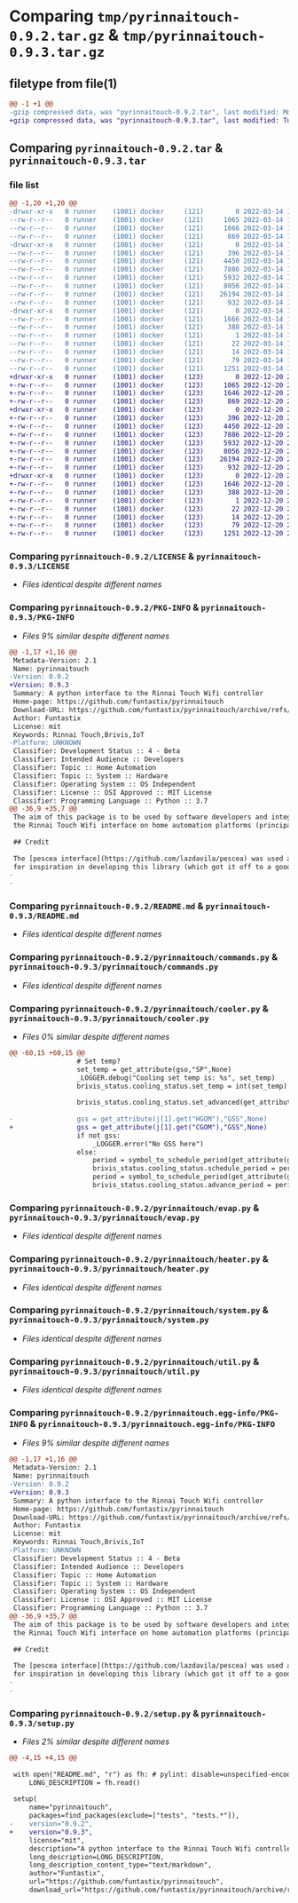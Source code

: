 # Comparing `tmp/pyrinnaitouch-0.9.2.tar.gz` & `tmp/pyrinnaitouch-0.9.3.tar.gz`

## filetype from file(1)

```diff
@@ -1 +1 @@
-gzip compressed data, was "pyrinnaitouch-0.9.2.tar", last modified: Mon Mar 14 12:36:58 2022, max compression
+gzip compressed data, was "pyrinnaitouch-0.9.3.tar", last modified: Tue Dec 20 23:53:55 2022, max compression
```

## Comparing `pyrinnaitouch-0.9.2.tar` & `pyrinnaitouch-0.9.3.tar`

### file list

```diff
@@ -1,20 +1,20 @@
-drwxr-xr-x   0 runner    (1001) docker     (121)        0 2022-03-14 12:36:58.783831 pyrinnaitouch-0.9.2/
--rw-r--r--   0 runner    (1001) docker     (121)     1065 2022-03-14 12:36:47.000000 pyrinnaitouch-0.9.2/LICENSE
--rw-r--r--   0 runner    (1001) docker     (121)     1666 2022-03-14 12:36:58.783831 pyrinnaitouch-0.9.2/PKG-INFO
--rw-r--r--   0 runner    (1001) docker     (121)      869 2022-03-14 12:36:47.000000 pyrinnaitouch-0.9.2/README.md
-drwxr-xr-x   0 runner    (1001) docker     (121)        0 2022-03-14 12:36:58.783831 pyrinnaitouch-0.9.2/pyrinnaitouch/
--rw-r--r--   0 runner    (1001) docker     (121)      396 2022-03-14 12:36:47.000000 pyrinnaitouch-0.9.2/pyrinnaitouch/__init__.py
--rw-r--r--   0 runner    (1001) docker     (121)     4450 2022-03-14 12:36:47.000000 pyrinnaitouch-0.9.2/pyrinnaitouch/commands.py
--rw-r--r--   0 runner    (1001) docker     (121)     7886 2022-03-14 12:36:47.000000 pyrinnaitouch-0.9.2/pyrinnaitouch/cooler.py
--rw-r--r--   0 runner    (1001) docker     (121)     5932 2022-03-14 12:36:47.000000 pyrinnaitouch-0.9.2/pyrinnaitouch/evap.py
--rw-r--r--   0 runner    (1001) docker     (121)     8056 2022-03-14 12:36:47.000000 pyrinnaitouch-0.9.2/pyrinnaitouch/heater.py
--rw-r--r--   0 runner    (1001) docker     (121)    26194 2022-03-14 12:36:47.000000 pyrinnaitouch-0.9.2/pyrinnaitouch/system.py
--rw-r--r--   0 runner    (1001) docker     (121)      932 2022-03-14 12:36:47.000000 pyrinnaitouch-0.9.2/pyrinnaitouch/util.py
-drwxr-xr-x   0 runner    (1001) docker     (121)        0 2022-03-14 12:36:58.783831 pyrinnaitouch-0.9.2/pyrinnaitouch.egg-info/
--rw-r--r--   0 runner    (1001) docker     (121)     1666 2022-03-14 12:36:58.000000 pyrinnaitouch-0.9.2/pyrinnaitouch.egg-info/PKG-INFO
--rw-r--r--   0 runner    (1001) docker     (121)      388 2022-03-14 12:36:58.000000 pyrinnaitouch-0.9.2/pyrinnaitouch.egg-info/SOURCES.txt
--rw-r--r--   0 runner    (1001) docker     (121)        1 2022-03-14 12:36:58.000000 pyrinnaitouch-0.9.2/pyrinnaitouch.egg-info/dependency_links.txt
--rw-r--r--   0 runner    (1001) docker     (121)       22 2022-03-14 12:36:58.000000 pyrinnaitouch-0.9.2/pyrinnaitouch.egg-info/requires.txt
--rw-r--r--   0 runner    (1001) docker     (121)       14 2022-03-14 12:36:58.000000 pyrinnaitouch-0.9.2/pyrinnaitouch.egg-info/top_level.txt
--rw-r--r--   0 runner    (1001) docker     (121)       79 2022-03-14 12:36:58.787831 pyrinnaitouch-0.9.2/setup.cfg
--rw-r--r--   0 runner    (1001) docker     (121)     1251 2022-03-14 12:36:47.000000 pyrinnaitouch-0.9.2/setup.py
+drwxr-xr-x   0 runner    (1001) docker     (123)        0 2022-12-20 23:53:55.779084 pyrinnaitouch-0.9.3/
+-rw-r--r--   0 runner    (1001) docker     (123)     1065 2022-12-20 23:53:43.000000 pyrinnaitouch-0.9.3/LICENSE
+-rw-r--r--   0 runner    (1001) docker     (123)     1646 2022-12-20 23:53:55.783084 pyrinnaitouch-0.9.3/PKG-INFO
+-rw-r--r--   0 runner    (1001) docker     (123)      869 2022-12-20 23:53:43.000000 pyrinnaitouch-0.9.3/README.md
+drwxr-xr-x   0 runner    (1001) docker     (123)        0 2022-12-20 23:53:55.779084 pyrinnaitouch-0.9.3/pyrinnaitouch/
+-rw-r--r--   0 runner    (1001) docker     (123)      396 2022-12-20 23:53:43.000000 pyrinnaitouch-0.9.3/pyrinnaitouch/__init__.py
+-rw-r--r--   0 runner    (1001) docker     (123)     4450 2022-12-20 23:53:43.000000 pyrinnaitouch-0.9.3/pyrinnaitouch/commands.py
+-rw-r--r--   0 runner    (1001) docker     (123)     7886 2022-12-20 23:53:43.000000 pyrinnaitouch-0.9.3/pyrinnaitouch/cooler.py
+-rw-r--r--   0 runner    (1001) docker     (123)     5932 2022-12-20 23:53:43.000000 pyrinnaitouch-0.9.3/pyrinnaitouch/evap.py
+-rw-r--r--   0 runner    (1001) docker     (123)     8056 2022-12-20 23:53:43.000000 pyrinnaitouch-0.9.3/pyrinnaitouch/heater.py
+-rw-r--r--   0 runner    (1001) docker     (123)    26194 2022-12-20 23:53:43.000000 pyrinnaitouch-0.9.3/pyrinnaitouch/system.py
+-rw-r--r--   0 runner    (1001) docker     (123)      932 2022-12-20 23:53:43.000000 pyrinnaitouch-0.9.3/pyrinnaitouch/util.py
+drwxr-xr-x   0 runner    (1001) docker     (123)        0 2022-12-20 23:53:55.779084 pyrinnaitouch-0.9.3/pyrinnaitouch.egg-info/
+-rw-r--r--   0 runner    (1001) docker     (123)     1646 2022-12-20 23:53:55.000000 pyrinnaitouch-0.9.3/pyrinnaitouch.egg-info/PKG-INFO
+-rw-r--r--   0 runner    (1001) docker     (123)      388 2022-12-20 23:53:55.000000 pyrinnaitouch-0.9.3/pyrinnaitouch.egg-info/SOURCES.txt
+-rw-r--r--   0 runner    (1001) docker     (123)        1 2022-12-20 23:53:55.000000 pyrinnaitouch-0.9.3/pyrinnaitouch.egg-info/dependency_links.txt
+-rw-r--r--   0 runner    (1001) docker     (123)       22 2022-12-20 23:53:55.000000 pyrinnaitouch-0.9.3/pyrinnaitouch.egg-info/requires.txt
+-rw-r--r--   0 runner    (1001) docker     (123)       14 2022-12-20 23:53:55.000000 pyrinnaitouch-0.9.3/pyrinnaitouch.egg-info/top_level.txt
+-rw-r--r--   0 runner    (1001) docker     (123)       79 2022-12-20 23:53:55.783084 pyrinnaitouch-0.9.3/setup.cfg
+-rw-r--r--   0 runner    (1001) docker     (123)     1251 2022-12-20 23:53:43.000000 pyrinnaitouch-0.9.3/setup.py
```

### Comparing `pyrinnaitouch-0.9.2/LICENSE` & `pyrinnaitouch-0.9.3/LICENSE`

 * *Files identical despite different names*

### Comparing `pyrinnaitouch-0.9.2/PKG-INFO` & `pyrinnaitouch-0.9.3/PKG-INFO`

 * *Files 9% similar despite different names*

```diff
@@ -1,17 +1,16 @@
 Metadata-Version: 2.1
 Name: pyrinnaitouch
-Version: 0.9.2
+Version: 0.9.3
 Summary: A python interface to the Rinnai Touch Wifi controller
 Home-page: https://github.com/funtastix/pyrinnaitouch
 Download-URL: https://github.com/funtastix/pyrinnaitouch/archive/refs/tags/v0.9.0.tar.gz
 Author: Funtastix
 License: mit
 Keywords: Rinnai Touch,Brivis,IoT
-Platform: UNKNOWN
 Classifier: Development Status :: 4 - Beta
 Classifier: Intended Audience :: Developers
 Classifier: Topic :: Home Automation
 Classifier: Topic :: System :: Hardware
 Classifier: Operating System :: OS Independent
 Classifier: License :: OSI Approved :: MIT License
 Classifier: Programming Language :: Python :: 3.7
@@ -36,9 +35,7 @@
 The aim of this package is to be used by software developers and integrators to implement
 the Rinnai Touch Wifi interface on home automation platforms (principally Home Assistant )
 
 ## Credit
 
 The [pescea interface](https://github.com/lazdavila/pescea) was used as a template and
 for inspiration in developing this library (which got it off to a good start, so thanks!)
-
-
```

### Comparing `pyrinnaitouch-0.9.2/README.md` & `pyrinnaitouch-0.9.3/README.md`

 * *Files identical despite different names*

### Comparing `pyrinnaitouch-0.9.2/pyrinnaitouch/commands.py` & `pyrinnaitouch-0.9.3/pyrinnaitouch/commands.py`

 * *Files identical despite different names*

### Comparing `pyrinnaitouch-0.9.2/pyrinnaitouch/cooler.py` & `pyrinnaitouch-0.9.3/pyrinnaitouch/cooler.py`

 * *Files 0% similar despite different names*

```diff
@@ -60,15 +60,15 @@
                 # Set temp?
                 set_temp = get_attribute(gso,"SP",None)
                 _LOGGER.debug("Cooling set temp is: %s", set_temp)
                 brivis_status.cooling_status.set_temp = int(set_temp)
 
                 brivis_status.cooling_status.set_advanced(get_attribute(gso,"AO",None))
 
-                gss = get_attribute(j[1].get("HGOM"),"GSS",None)
+                gss = get_attribute(j[1].get("CGOM"),"GSS",None)
                 if not gss:
                     _LOGGER.error("No GSS here")
                 else:
                     period = symbol_to_schedule_period(get_attribute(gss,"AT",None))
                     brivis_status.cooling_status.schedule_period = period
                     period = symbol_to_schedule_period(get_attribute(gss,"AZ",None))
                     brivis_status.cooling_status.advance_period = period
```

### Comparing `pyrinnaitouch-0.9.2/pyrinnaitouch/evap.py` & `pyrinnaitouch-0.9.3/pyrinnaitouch/evap.py`

 * *Files identical despite different names*

### Comparing `pyrinnaitouch-0.9.2/pyrinnaitouch/heater.py` & `pyrinnaitouch-0.9.3/pyrinnaitouch/heater.py`

 * *Files identical despite different names*

### Comparing `pyrinnaitouch-0.9.2/pyrinnaitouch/system.py` & `pyrinnaitouch-0.9.3/pyrinnaitouch/system.py`

 * *Files identical despite different names*

### Comparing `pyrinnaitouch-0.9.2/pyrinnaitouch/util.py` & `pyrinnaitouch-0.9.3/pyrinnaitouch/util.py`

 * *Files identical despite different names*

### Comparing `pyrinnaitouch-0.9.2/pyrinnaitouch.egg-info/PKG-INFO` & `pyrinnaitouch-0.9.3/pyrinnaitouch.egg-info/PKG-INFO`

 * *Files 9% similar despite different names*

```diff
@@ -1,17 +1,16 @@
 Metadata-Version: 2.1
 Name: pyrinnaitouch
-Version: 0.9.2
+Version: 0.9.3
 Summary: A python interface to the Rinnai Touch Wifi controller
 Home-page: https://github.com/funtastix/pyrinnaitouch
 Download-URL: https://github.com/funtastix/pyrinnaitouch/archive/refs/tags/v0.9.0.tar.gz
 Author: Funtastix
 License: mit
 Keywords: Rinnai Touch,Brivis,IoT
-Platform: UNKNOWN
 Classifier: Development Status :: 4 - Beta
 Classifier: Intended Audience :: Developers
 Classifier: Topic :: Home Automation
 Classifier: Topic :: System :: Hardware
 Classifier: Operating System :: OS Independent
 Classifier: License :: OSI Approved :: MIT License
 Classifier: Programming Language :: Python :: 3.7
@@ -36,9 +35,7 @@
 The aim of this package is to be used by software developers and integrators to implement
 the Rinnai Touch Wifi interface on home automation platforms (principally Home Assistant )
 
 ## Credit
 
 The [pescea interface](https://github.com/lazdavila/pescea) was used as a template and
 for inspiration in developing this library (which got it off to a good start, so thanks!)
-
-
```

### Comparing `pyrinnaitouch-0.9.2/setup.py` & `pyrinnaitouch-0.9.3/setup.py`

 * *Files 2% similar despite different names*

```diff
@@ -4,15 +4,15 @@
 
 with open("README.md", "r") as fh: # pylint: disable=unspecified-encoding
     LONG_DESCRIPTION = fh.read()
 
 setup(
     name="pyrinnaitouch",
     packages=find_packages(exclude=["tests", "tests.*"]),
-    version="0.9.2",
+    version="0.9.3",
     license="mit",
     description="A python interface to the Rinnai Touch Wifi controller",
     long_description=LONG_DESCRIPTION,
     long_description_content_type="text/markdown",
     author="Funtastix",
     url="https://github.com/funtastix/pyrinnaitouch",
     download_url="https://github.com/funtastix/pyrinnaitouch/archive/refs/tags/v0.9.0.tar.gz",
```

